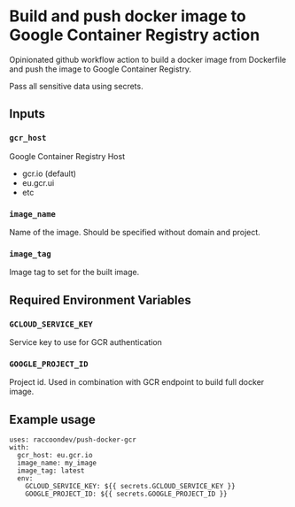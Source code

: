 # Build and push docker image to Google Container Registry action

Opinionated github workflow action to build a docker image from Dockerfile
and push the image to Google Container Registry.

Pass all sensitive data using secrets.

## Inputs

### `gcr_host`

Google Container Registry Host

- gcr.io (default)
- eu.gcr.ui
- etc

### `image_name`

Name of the image. Should be specified without domain and project.

### `image_tag`

Image tag to set for the built image.

## Required Environment Variables

### `GCLOUD_SERVICE_KEY`

Service key to use for GCR authentication

### `GOOGLE_PROJECT_ID`

Project id. Used in combination with GCR endpoint to build full docker image.

## Example usage

```ylm
uses: raccoondev/push-docker-gcr
with:
  gcr_host: eu.gcr.io
  image_name: my_image
  image_tag: latest
  env:
    GCLOUD_SERVICE_KEY: ${{ secrets.GCLOUD_SERVICE_KEY }}
    GOOGLE_PROJECT_ID: ${{ secrets.GOOGLE_PROJECT_ID }}
```

